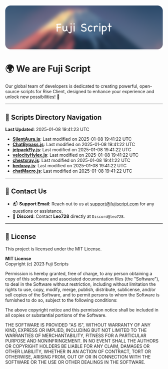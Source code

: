 ![Banner](.github/b.webp)

# 🌍 **We are Fuji Script**

Our global team of developers is dedicated to creating powerful, open-source scripts for Rise Client, designed to enhance your experience and unlock new possibilities! 🌟

---
<!-- SCRIPTS_NAVIGATION_START -->
## 📂 **Scripts Directory Navigation**

**Last Updated**: 2025-01-08 19:41:23 UTC

- **[SilentAura.js](scripts/SilentAura.js)**: Last modified on 2025-01-08 19:41:22 UTC
- **[ChatBypass.js](scripts/ChatBypass.js)**: Last modified on 2025-01-08 19:41:22 UTC
- **[jetpackFly.js](scripts/jetpackFly.js)**: Last modified on 2025-01-08 19:41:22 UTC
- **[velocityHylex.js](scripts/velocityHylex.js)**: Last modified on 2025-01-08 19:41:22 UTC
- **[chestxray.js](scripts/chestxray.js)**: Last modified on 2025-01-08 19:41:22 UTC
- **[bedxray.js](scripts/bedxray.js)**: Last modified on 2025-01-08 19:41:22 UTC
- **[chatMacro.js](scripts/chatMacro.js)**: Last modified on 2025-01-08 19:41:22 UTC

<!-- SCRIPTS_NAVIGATION_END -->

---

## 💬 **Contact Us**  
- 📬 **Support Email**: Reach out to us at [support@fujiscript.com](mailto:support@fujiscript.com) for any questions or assistance.  
- 💬 **Discord**: Contact **Leo728** directly at `Discord@leo728`.

---

## 📜 **License**

This project is licensed under the MIT License.  

**MIT License**  
Copyright (c) 2023 Fuji Scripts  

Permission is hereby granted, free of charge, to any person obtaining a copy of this software and associated documentation files (the "Software"), to deal in the Software without restriction, including without limitation the rights to use, copy, modify, merge, publish, distribute, sublicense, and/or sell copies of the Software, and to permit persons to whom the Software is furnished to do so, subject to the following conditions:  

The above copyright notice and this permission notice shall be included in all copies or substantial portions of the Software.  

THE SOFTWARE IS PROVIDED "AS IS", WITHOUT WARRANTY OF ANY KIND, EXPRESS OR IMPLIED, INCLUDING BUT NOT LIMITED TO THE WARRANTIES OF MERCHANTABILITY, FITNESS FOR A PARTICULAR PURPOSE AND NONINFRINGEMENT. IN NO EVENT SHALL THE AUTHORS OR COPYRIGHT HOLDERS BE LIABLE FOR ANY CLAIM, DAMAGES OR OTHER LIABILITY, WHETHER IN AN ACTION OF CONTRACT, TORT OR OTHERWISE, ARISING FROM, OUT OF OR IN CONNECTION WITH THE SOFTWARE OR THE USE OR OTHER DEALINGS IN THE SOFTWARE.  
